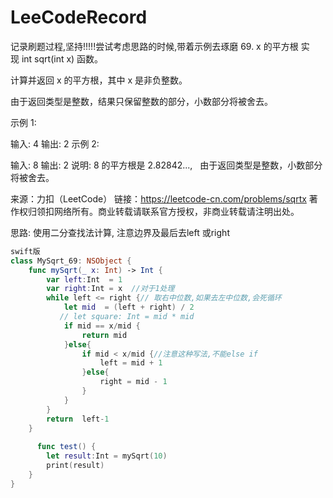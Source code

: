 # LeeCodeRecord
记录刷题过程,坚持!!!!!尝试考虑思路的时候,带着示例去琢磨
69. x 的平方根
实现 int sqrt(int x) 函数。

计算并返回 x 的平方根，其中 x 是非负整数。

由于返回类型是整数，结果只保留整数的部分，小数部分将被舍去。

示例 1:

输入: 4
输出: 2
示例 2:

输入: 8
输出: 2
说明: 8 的平方根是 2.82842..., 
     由于返回类型是整数，小数部分将被舍去。

来源：力扣（LeetCode）
链接：https://leetcode-cn.com/problems/sqrtx
著作权归领扣网络所有。商业转载请联系官方授权，非商业转载请注明出处。

思路: 使用二分查找法计算, 注意边界及最后去left 或right 
```swift
swift版
class MySqrt_69: NSObject {
    func mySqrt(_ x: Int) -> Int {
        var left:Int  = 1
        var right:Int = x  //对于1处理
        while left <= right {// 取右中位数,如果去左中位数,会死循环
            let mid  = (left + right) / 2
           // let square: Int = mid * mid
            if mid == x/mid {
                return mid
            }else{
                if mid < x/mid {//注意这种写法,不能else if
                    left = mid + 1
                }else{
                    right = mid - 1
                }
            }
        }
        return  left-1
    }
  
      func test() {
        let result:Int = mySqrt(10)
        print(result)
    }
}

```
